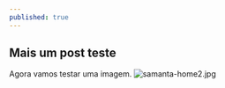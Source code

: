```yaml
---
published: true
---
```



## Mais um post teste

Agora vamos testar uma imagem.
![samanta-home2.jpg](samantafluture.github.io/_posts/samanta-home2.jpg)
